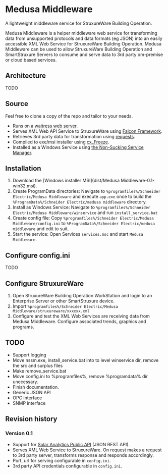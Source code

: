 # Medusa Middleware
A lightweight middleware service for StruxureWare Building Operation.

Medusa Middleware is a helper middleware web service for transforming data from unsupported protocols and data formats (eg JSON) into an easily accessible XML Web Service for StruxureWare Building Operation. Medusa Middleware can be used to allow StruxureWare Building Operation and SmartStruxure Servers to consume and serve data to 3rd party om-premise or cloud based services.

## Architecture
TODO

## Source
Feel free to clone a copy of the repo and tailor to your needs.

- Runs on a [waitress web server](http://docs.pylonsproject.org/projects/waitress/en/latest/).
- Serves XML Web API Service to StruxureWare using [Falcon Framework](https://falconframework.org/).
- Retrieves 3rd party data for transformation using [requests](http://docs.python-requests.org/en/master/).
- Compiled to exe/msi installer using [cx_Freeze]().
- Installed as a Windows Service using [the Non-Sucking Service Manager](http://nssm.cc).

## Installation
1. Download the [Windows installer MSI](dist/Medusa Middleware-0.1-win32.msi).
2. Create ProgramData directories: Navigate to `%programfiles%/Schneider Electric/Medusa Middleware` and execute `app.exe` once to build the `%ProgramData%/Schneider Electric/medusa middleware` directory.
3. Install as Windows Service: Navigate to `%programfiles%/Schneider Electric/Medusa Middleware/winservice` and run `install_service.bat`
4. Create config file: Copy `%programfiles%/Schneider Electric/Medusa Middleware/config.ini` to `%ProgramData%/Schneider Electric/medusa middleware` and edit to suit.
5. Start the service: Open Services `services.msc` and start `Medusa Middleware`.

## Configure config.ini
TODO

## Configure StruxureWare
1. Open StruxureWare Building Operation WorkStation and login to an Enterprise Server or other SmartStruxure device.
2. Import `%programfiles%/Schneider Electric/Medusa Middleware/struxureware/xxxxxx.xml`
3. Configure and test the XML Web Services are receiving data from Medusa Middleware. Configure associated trends, graphics and programs.

## TODO
 - Support logging
 - Move nssm.exe, install_service.bat into to level winservice dir, remove the src and surplus files
 - Make remove_service.bat
 - Move config.ini to %programfiles%, remove %programdata% dir unecessary.
 - Finish documentation.
 - Generic JSON API
 - OPC interface
 - SNMP interface

## Revision history

### Version 0.1
 - Support for [Solar Analytics Public API](http://docs.solaranalyticsapi.apiary.io/#) (JSON REST API).
 - Serves XML Web Service to StruxureWare. On request makes a request to 3rd party server, transforms response and responds accordingly.
 - Port, url for serving configurable in `config.ini`.
 - 3rd party API credentials configurable in `config.ini`.
